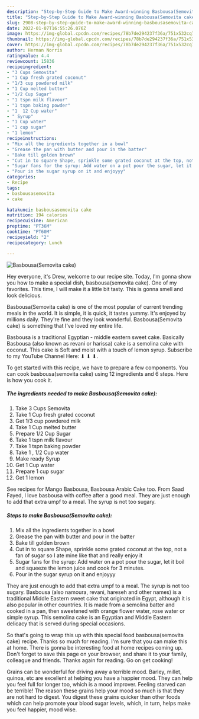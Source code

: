 ```yaml
---
description: "Step-by-Step Guide to Make Award-winning Basbousa(Semovita cake)"
title: "Step-by-Step Guide to Make Award-winning Basbousa(Semovita cake)"
slug: 2908-step-by-step-guide-to-make-award-winning-basbousasemovita-cake
date: 2022-01-07T16:55:26.076Z
image: https://img-global.cpcdn.com/recipes/78b7de294237f36a/751x532cq70/basbousasemovita-cake-recipe-main-photo.jpg
thumbnail: https://img-global.cpcdn.com/recipes/78b7de294237f36a/751x532cq70/basbousasemovita-cake-recipe-main-photo.jpg
cover: https://img-global.cpcdn.com/recipes/78b7de294237f36a/751x532cq70/basbousasemovita-cake-recipe-main-photo.jpg
author: Herman Norris
ratingvalue: 4.4
reviewcount: 15836
recipeingredient:
- "3 Cups Semovita"
- "1 Cup fresh grated coconut"
- "1/3 cup powdered milk"
- "1 Cup melted butter"
- "1/2 Cup Sugar"
- "1 tspn milk flavour"
- "1 tspn baking powder"
- "1  12 Cup water"
- " Syrup"
- "1 Cup water"
- "1 cup sugar"
- "1 lemon"
recipeinstructions:
- "Mix all the ingredients together in a bowl"
- "Grease the pan with butter and pour in the batter"
- "Bake till golden brown"
- "Cut in to square Shape, sprinkle some grated coconut at the top, not a fan of sugar so I ate mine like that and really enjoy it"
- "Sugar fans for the syrup: Add water on a pot pour the sugar, let it boil and squeeze the lemon juice and cook for 3 minutes."
- "Pour in the sugar syrup on it and enjoyyy"
categories:
- Recipe
tags:
- basbousasemovita
- cake

katakunci: basbousasemovita cake 
nutrition: 194 calories
recipecuisine: American
preptime: "PT36M"
cooktime: "PT60M"
recipeyield: "2"
recipecategory: Lunch

---
```



![Basbousa(Semovita cake)](https://img-global.cpcdn.com/recipes/78b7de294237f36a/751x532cq70/basbousasemovita-cake-recipe-main-photo.jpg)

Hey everyone, it's Drew, welcome to our recipe site. Today, I'm gonna show you how to make a special dish, basbousa(semovita cake). One of my favorites. This time, I will make it a little bit tasty. This is gonna smell and look delicious.

Basbousa(Semovita cake) is one of the most popular of current trending meals in the world. It is simple, it is quick, it tastes yummy. It's enjoyed by millions daily. They're fine and they look wonderful. Basbousa(Semovita cake) is something that I've loved my entire life.

Basbousa is a traditional Egyptian - middle eastern sweet cake. Basically Basbousa (also known as revani or harissa) cake is a semolina cake with coconut. This cake is Soft and moist with a touch of lemon syrup. Subscribe to my YouTube Channel Here: ⬇ ⬇ ⬇.


To get started with this recipe, we have to prepare a few components. You can cook basbousa(semovita cake) using 12 ingredients and 6 steps. Here is how you cook it.

<!--inarticleads1-->

##### The ingredients needed to make Basbousa(Semovita cake):

1. Take 3 Cups Semovita
1. Take 1 Cup fresh grated coconut
1. Get 1/3 cup powdered milk
1. Take 1 Cup melted butter
1. Prepare 1/2 Cup Sugar
1. Take 1 tspn milk flavour
1. Take 1 tspn baking powder
1. Take 1 , 1/2 Cup water
1. Make ready  Syrup
1. Get 1 Cup water
1. Prepare 1 cup sugar
1. Get 1 lemon


See recipes for Mango Basbousa, Basbousa Arabic Cake too. From Saad Fayed, I love basbousa with coffee after a good meal. They are just enough to add that extra umpf to a meal. The syrup is not too sugary. 

<!--inarticleads2-->

##### Steps to make Basbousa(Semovita cake):

1. Mix all the ingredients together in a bowl
1. Grease the pan with butter and pour in the batter
1. Bake till golden brown
1. Cut in to square Shape, sprinkle some grated coconut at the top, not a fan of sugar so I ate mine like that and really enjoy it
1. Sugar fans for the syrup: Add water on a pot pour the sugar, let it boil and squeeze the lemon juice and cook for 3 minutes.
1. Pour in the sugar syrup on it and enjoyyy


They are just enough to add that extra umpf to a meal. The syrup is not too sugary. Basbousa (also namoura, revani, hareseh and other names) is a traditional Middle Eastern sweet cake that originated in Egypt, although it is also popular in other countries. It is made from a semolina batter and cooked in a pan, then sweetened with orange flower water, rose water or simple syrup. This semolina cake is an Egyptian and Middle Eastern delicacy that is served during special occasions. 

So that's going to wrap this up with this special food basbousa(semovita cake) recipe. Thanks so much for reading. I'm sure that you can make this at home. There is gonna be interesting food at home recipes coming up. Don't forget to save this page on your browser, and share it to your family, colleague and friends. Thanks again for reading. Go on get cooking!

Grains can be wonderful for driving away a terrible mood. Barley, millet, quinoa, etc are excellent at helping you have a happier mood. They can help you feel full for longer too, which is a mood improver. Feeling starved can be terrible! The reason these grains help your mood so much is that they are not hard to digest. You digest these grains quicker than other foods which can help promote your blood sugar levels, which, in turn, helps make you feel happier, mood wise.
